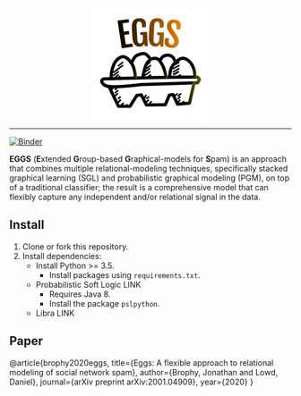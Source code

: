 <p align="center">
  <img src=logo.png?raw=true" alt="logo"/>
</p>

---
[![Binder](https://mybinder.org/badge_logo.svg)](https://mybinder.org/v2/gh/jjbrophy47/eggs/master)

**EGGS** (**E**xtended **G**roup-based **G**raphical-models for **S**pam) is an approach that combines multiple relational-modeling techniques, specifically stacked graphical learning (SGL) and probabilistic graphical modeling (PGM), on top of a traditional classifier; the result is a comprehensive model that can flexibly capture any independent and/or relational signal in the data.

Install
---
1. Clone or fork this repository.
1. Install dependencies:
    * Install Python >= 3.5.
        * Install packages using `requirements.txt`. 
    * Probabilistic Soft Logic LINK
        * Requires Java 8.
        * Install the package `pslpython`.
    * Libra LINK 
                                        
Paper
---
@article{brophy2020eggs,
  title={Eggs: A flexible approach to relational modeling of social network spam},
  author={Brophy, Jonathan and Lowd, Daniel},
  journal={arXiv preprint arXiv:2001.04909},
  year={2020}
}

